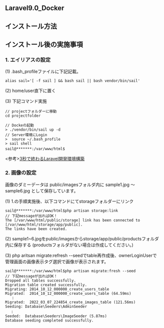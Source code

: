 ## Laravel9.0_Docker
## インストール方法

## インストール後の実施事項
### 1. エイリアスの設定
(1) .bash_profileファイルに下記記載。
```
alias sail='[ -f sail ] && bash sail || bash vendor/bin/sail'
```
(2) home/user直下に置く

(3) 下記コマンド実施
```
// projectフォルダーに移動
cd projectfolder

// Dockeの起動
> ./vendor/bin/sail up -d
// Server環境にLogin
>  source ~/.bash_profile
> sail shell
sail@*******:/var/www/html$　
```
<参考>[3秒で終わるLaravel開発環境構築](https://qiita.com/print_r_keeeng/items/544d14e4e0eab0508985)

### 2. 画像の設定
画像のダミーデータは public/imagesフォルダ内に 
sample1.jpg 〜 sample6.jpg として保存しています。

(1) 1.の手順実施後、以下コマンドにてstorageフォルダーにリンク
```
sail@*******:/var/www/html$php artisan storage:link
// 下記messageが出ればOK！
The [/var/www/html/public/storage] link has been connected to [/var/www/html/storage/app/public].
The links have been created.
```

(2) sample1~6.jpgをpublic/imagesからstorage/app/public/productsフォルダ内に保存する
(productsフォルダがない場合は作成してください。)

(3) php aritsan migrate:refresh --seedでtable再作成後、ownerLoginUserで
管理画面の画像表示タグ選択で画像が表示されます。

```
sail@*******:/var/www/html$php artisan migrate:fresh --seed
// 下記messageが出ればOK！
Dropped all tables successfully.
Migration table created successfully.
Migrating: 2014_10_12_000000_create_users_table
Migrated:  2014_10_12_000000_create_users_table (64.59ms)
   :
Migrated:  2022_03_07_224854_create_images_table (121.56ms)
Seeding: Database\Seeders\AdminSeeder
 　:
Seeded:  Database\Seeders\ImageSeeder (5.87ms)
Database seeding completed successfully.
```
